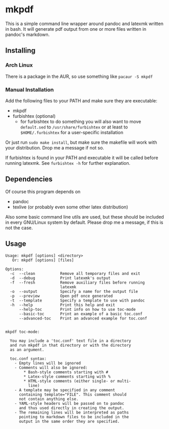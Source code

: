 # mkpdf

This is a simple command line wrapper around pandoc and latexmk
written in bash. It will generate pdf output from one or more files
written in pandoc's markdown.


## Installing

### Arch Linux

There is a package in the AUR, so use something like ``pacaur -S mkpdf``

### Manual Installation

Add the following files to your PATH and make sure they are executable:

- mkpdf
- furbishtex (optional)
    * for furbishtex to do something you will also want to
      move ``default.sed`` to ``/usr/share/furbishtex`` or
      at least to ``$HOME/.furbishtex`` for a user-specific
      installation

Or just run ``sudo make install``, but make sure the makefile will work
with your distribution. Drop me a message if not so.

If furbishtex is found in your PATH and executable it will be called
before running latexmk. See ``furbishtex -h`` for further explanation.

## Dependencies

Of course this program depends on

- pandoc
- texlive (or probably even some other latex distribution)

Also some basic command line utils are used, but these should be included
in every GNU/Linux system by default. Please drop me a message, if this is
not the case.

## Usage

```
Usage: mkpdf [options] <directory>
   Or: mkpdf [options] [files]

Options:
  -c  --clean           Remove all temporary files and exit
  -d  --debug           Print latexmk's output
  -f  --fresh           Remove auxiliary files before running
                        latexmk
  -o  --output          Specify a name for the output file
  -p  --preview         Open pdf once generated
  -t  --template        Specify a template to use with pandoc
  -h  --help            Print this help and exit
      --help-toc        Print info on how to use toc-mode
      --basic-toc       Print an example of a basic toc.conf
      --advanced-toc    Print an advanced example for toc.conf


mkpdf toc-mode:

  You may include a 'toc.conf' text file in a directory
  and run mkpdf in that directory or with the directory
  as an argument.

  toc.conf syntax:
    - Empty lines will be ignored
    - Comments will also be ignored:
        * Bash-style comments starting with #
        * Latex-style comments starting with %
        * HTML-style comments (either single- or multi-
          line)
    - A template may be specified in any comment
      containing template="FILE". This comment should
      not contain anything else.
    - YAML-style headers will be passed on to pandoc
      and thus used directly in creating the output.
    - The remaining lines will be interpreted as paths
      pointing to markdown files to be included in the
      output in the same order they are specified.
```
